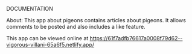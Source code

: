 DOCUMENTATION

About:
This app about pigeons contains articles about pigeons. It allows comments to be posted and also includes a like feature.

This app can be viewed online at
https://61f7adfb76617a0008f79d62--vigorous-villani-65a6f5.netlify.app/
